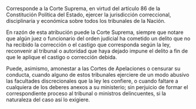 Corresponde a la Corte Suprema, en virtud del artículo 86 de la Constitución Política del Estado, ejercer la jurisdicción correccional, disciplinaria y económica sobre todos los tribunales de la Nación.

En razón de esta atribución puede la Corte Suprema, siempre que notare que algún juez o funcionario del orden judicial ha cometido un delito que no ha recibido la corrección o el castigo que corresponda según la ley, reconvenir al tribunal o autoridad que haya dejado impune el delito a fin de que le aplique el castigo o corrección debida.

Puede, asimismo, amonestar a las Cortes de Apelaciones o censurar su conducta, cuando alguno de estos tribunales ejerciere de un modo abusivo las facultades discrecionales que la ley les confiere, o cuando faltare a cualquiera de los deberes anexos a su ministerio; sin perjuicio de formar el correspondiente proceso al tribunal o ministros delincuentes, si la naturaleza del caso así lo exigiere.